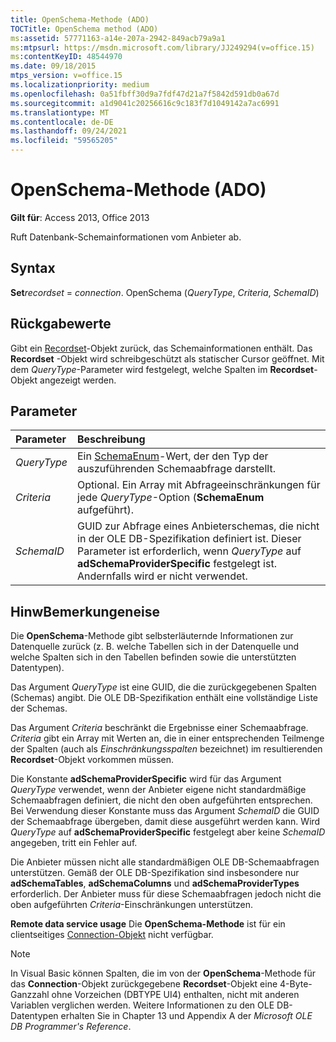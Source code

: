 ```yaml
---
title: OpenSchema-Methode (ADO)
TOCTitle: OpenSchema method (ADO)
ms:assetid: 57771163-a14e-207a-2942-849acb79a9a1
ms:mtpsurl: https://msdn.microsoft.com/library/JJ249294(v=office.15)
ms:contentKeyID: 48544970
ms.date: 09/18/2015
mtps_version: v=office.15
ms.localizationpriority: medium
ms.openlocfilehash: 0a51fbff30d9a7fdf47d21a7f5842d591db0a67d
ms.sourcegitcommit: a1d9041c20256616c9c183f7d1049142a7ac6991
ms.translationtype: MT
ms.contentlocale: de-DE
ms.lasthandoff: 09/24/2021
ms.locfileid: "59565205"
---
```

# <a name="openschema-method-ado"></a>OpenSchema-Methode (ADO)

**Gilt für**: Access 2013, Office 2013

Ruft Datenbank-Schemainformationen vom Anbieter ab.

## <a name="syntax"></a>Syntax

**Set**_recordset_  =  *connection*. OpenSchema (*QueryType*, *Criteria*, *SchemaID*)

## <a name="return-values"></a>Rückgabewerte

Gibt ein [Recordset](recordset-object-ado.md)-Objekt zurück, das Schemainformationen enthält. Das **Recordset** -Objekt wird schreibgeschützt als statischer Cursor geöffnet. Mit dem *QueryType*-Parameter wird festgelegt, welche Spalten im **Recordset**-Objekt angezeigt werden.

## <a name="parameters"></a>Parameter

|Parameter|Beschreibung|
|:--------|:----------|
|*QueryType* |Ein [SchemaEnum](schemaenum.md)-Wert, der den Typ der auszuführenden Schemaabfrage darstellt.|
|*Criteria* |Optional. Ein Array mit Abfrageeinschränkungen für jede *QueryType*-Option (**SchemaEnum** aufgeführt).|
|*SchemaID* |GUID zur Abfrage eines Anbieterschemas, die nicht in der OLE DB-Spezifikation definiert ist. Dieser Parameter ist erforderlich, wenn *QueryType* auf **adSchemaProviderSpecific** festgelegt ist. Andernfalls wird er nicht verwendet.|

## <a name="remarks"></a>HinwBemerkungeneise

Die **OpenSchema**-Methode gibt selbsterläuternde Informationen zur Datenquelle zurück (z. B. welche Tabellen sich in der Datenquelle und welche Spalten sich in den Tabellen befinden sowie die unterstützten Datentypen).

Das Argument *QueryType* ist eine GUID, die die zurückgegebenen Spalten (Schemas) angibt. Die OLE DB-Spezifikation enthält eine vollständige Liste der Schemas.

Das Argument *Criteria* beschränkt die Ergebnisse einer Schemaabfrage. *Criteria* gibt ein Array mit Werten an, die in einer entsprechenden Teilmenge der Spalten (auch als *Einschränkungsspalten* bezeichnet) im resultierenden **Recordset**-Objekt vorkommen müssen.

Die Konstante **adSchemaProviderSpecific** wird für das Argument *QueryType* verwendet, wenn der Anbieter eigene nicht standardmäßige Schemaabfragen definiert, die nicht den oben aufgeführten entsprechen. Bei Verwendung dieser Konstante muss das Argument *SchemaID* die GUID der Schemaabfrage übergeben, damit diese ausgeführt werden kann. Wird *QueryType* auf **adSchemaProviderSpecific** festgelegt aber keine *SchemaID* angegeben, tritt ein Fehler auf.

Die Anbieter müssen nicht alle standardmäßigen OLE DB-Schemaabfragen unterstützen. Gemäß der OLE DB-Spezifikation sind insbesondere nur **adSchemaTables**, **adSchemaColumns** und **adSchemaProviderTypes** erforderlich. Der Anbieter muss für diese Schemaabfragen jedoch nicht die oben aufgeführten *Criteria*-Einschränkungen unterstützen.

**Remote data service usage** Die **OpenSchema-Methode** ist für ein clientseitiges [Connection-Objekt](connection-object-ado.md) nicht verfügbar.

> [!NOTE]
> In Visual Basic können Spalten, die im von der **OpenSchema**-Methode für das **Connection**-Objekt zurückgegebene **Recordset**-Objekt eine 4-Byte-Ganzzahl ohne Vorzeichen (DBTYPE UI4) enthalten, nicht mit anderen Variablen verglichen werden. Weitere Informationen zu den OLE DB-Datentypen erhalten Sie in Chapter 13 und Appendix A der *Microsoft OLE DB Programmer's Reference*.


